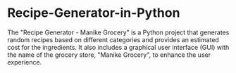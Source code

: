 # Recipe-Generator-in-Python
The "Recipe Generator - Manike Grocery" is a Python project that generates random recipes based on different categories and provides an estimated cost for the ingredients. It also includes a graphical user interface (GUI) with the name of the grocery store, "Manike Grocery", to enhance the user experience.
